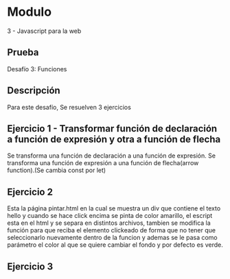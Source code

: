 # Modulo

3 - Javascript para la web

## Prueba

Desafío 3: Funciones

## Descripción

Para este desafío, Se resuelven 3 ejercicios

## Ejercicio 1 - Transformar función de declaración a función de expresión y otra a función de flecha

Se transforma una función de declaración a una función de expresión.
Se transforma una función de expresión a una función de flecha(arrow function).(Se cambia const por let)

## Ejercicio 2

Esta la página pintar.html en la cual se muestra un div que contiene el texto hello y cuando se hace click encima se pinta de color amarillo, el escript esta en el html y se separa en distintos archivos, tambien se modifica la función para que reciba el elemento clickeado de forma que no tener que seleccionarlo nuevamente dentro de la funcion y ademas se le pasa como parámetro el color al que se quiere cambiar el fondo y por defecto es verde.

## Ejercicio 3